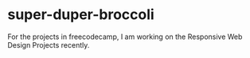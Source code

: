 # super-duper-broccoli
For the projects in freecodecamp, I am working on the Responsive Web Design Projects recently.